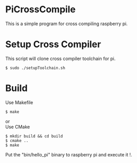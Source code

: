 PiCrossCompile
==============
This is a simple program for cross compiling raspberry pi.  

# Setup Cross Compiler
This script will clone cross compiler toolchain for pi.
```
$ sudo ./setupToolchain.sh
```

# Build
Use Makefile  
```
$ make 
```
or  
Use CMake  
```
$ mkdir build && cd build
$ cmake ..
$ make
```

Put the "bin/hello_pi" binary to raspberry pi and execute it !.  